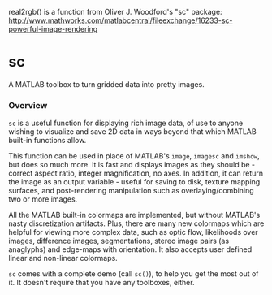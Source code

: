 real2rgb() is a function from Oliver J. Woodford's "sc" package:
http://www.mathworks.com/matlabcentral/fileexchange/16233-sc-powerful-image-rendering

sc
==

A MATLAB toolbox to turn gridded data into pretty images.

### Overview

`sc` is a useful function for displaying rich image data, of use to anyone wishing to visualize and save 2D data in ways beyond that which MATLAB built-in functions allow.

This function can be used in place of MATLAB's `image`, `imagesc` and `imshow`, but does so much more. It is fast and displays images as they should be - correct aspect ratio, integer magnification, no axes. In addition, it can return the image as an output variable - useful for saving to disk, texture mapping surfaces, and post-rendering manipulation such as overlaying/combining two or more images.

All the MATLAB built-in colormaps are implemented, but without MATLAB's nasty discretization artifacts. Plus, there are many new colormaps which are helpful for viewing more complex data, such as optic flow, likelihoods over images, difference images, segmentations, stereo image pairs (as anaglyphs) and edge-maps with orientation. It also accepts user defined linear and non-linear colormaps.

`sc` comes with a complete demo (call `sc()`), to help you get the most out of it. It doesn't require that you have any toolboxes, either.
